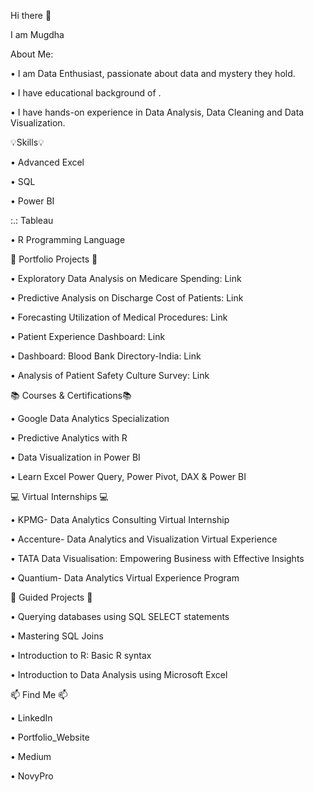 Hi there 👋


 I am Mugdha
 

About Me:

• I am Data Enthusiast, passionate about data and mystery they hold.

• I have educational background of .

• I have hands-on experience in Data Analysis, Data Cleaning and Data Visualization.

 

💡Skills💡

• Advanced Excel

• SQL

• Power BI

:.: Tableau

• R Programming Language

 

📂 Portfolio Projects 📂

• Exploratory Data Analysis on Medicare Spending: Link

• Predictive Analysis on Discharge Cost of Patients: Link

• Forecasting Utilization of Medical Procedures: Link

• Patient Experience Dashboard: Link

• Dashboard: Blood Bank Directory-India: Link

• Analysis of Patient Safety Culture Survey: Link

 

📚 Courses & Certifications📚

• Google Data Analytics Specialization

• Predictive Analytics with R

• Data Visualization in Power BI

• Learn Excel Power Query, Power Pivot, DAX & Power BI

 

💻 Virtual Internships 💻

• KPMG- Data Analytics Consulting Virtual Internship

• Accenture- Data Analytics and Visualization Virtual Experience

• TATA Data Visualisation: Empowering Business with Effective Insights

• Quantium- Data Analytics Virtual Experience Program

 

📝 Guided Projects 📝

• Querying databases using SQL SELECT statements

• Mastering SQL Joins

• Introduction to R: Basic R syntax

• Introduction to Data Analysis using Microsoft Excel

 

📫 Find Me 📫

• LinkedIn

• Portfolio_Website

• Medium

• NovyPro

<!--
**MugdhaMishra/MugdhaMishra** is a ✨ _special_ ✨ repository because its `README.md` (this file) appears on your GitHub profile.

Here are some ideas to get you started:

- 🔭 I’m currently working on ...
- 🌱 I’m currently learning ...
- 👯 I’m looking to collaborate on ...
- 🤔 I’m looking for help with ...
- 💬 Ask me about ...
- 📫 How to reach me: ...
- 😄 Pronouns: ...
- ⚡ Fun fact: ...
-->
